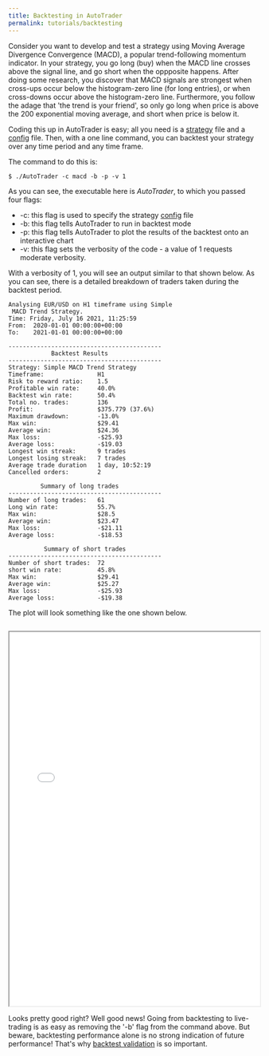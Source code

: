```yaml
---
title: Backtesting in AutoTrader
permalink: tutorials/backtesting
---
```



Consider you want to develop and test a strategy using Moving Average Divergence Convergence (MACD), a popular trend-following momentum indicator. 
In your strategy, you go long (buy) when the MACD line crosses above the signal line, and go short when the oppposite happens. After doing some
research, you discover that MACD signals are strongest when cross-ups occur below the histogram-zero line (for long entries), or when cross-downs 
occur above the histogram-zero line. Furthermore, you follow the adage that 'the trend is your friend', so only go long when price is above the 
200 exponential moving average, and short when price is below it.

Coding this up in AutoTrader is easy; all you need is a [strategy](docs/strategies) file and a [config](docs/config-files) file. Then, with a
one line command, you can backtest your strategy over any time period and any time frame.

The command to do this is:

```
$ ./AutoTrader -c macd -b -p -v 1
```

As you can see, the executable here is *AutoTrader*, to which you passed four flags:
 - -c: this flag is used to specify the strategy [config](/docs/config-files) file
 - -b: this flag tells AutoTrader to run in backtest mode
 - -p: this flag tells AutoTrader to plot the results of the backtest onto an interactive chart
 - -v: this flag sets the verbosity of the code - a value of 1 requests moderate verbosity.

With a verbosity of 1, you will see an output similar to that shown below. As you can see, there is a detailed breakdown of traders taken during 
the backtest period. 


```
Analysing EUR/USD on H1 timeframe using Simple 
 MACD Trend Strategy.
Time: Friday, July 16 2021, 11:25:59
From:  2020-01-01 00:00:00+00:00
To:    2021-01-01 00:00:00+00:00

-------------------------------------------
            Backtest Results
-------------------------------------------
Strategy: Simple MACD Trend Strategy
Timeframe:               H1
Risk to reward ratio:    1.5
Profitable win rate:     40.0%
Backtest win rate:       50.4%
Total no. trades:        136
Profit:                  $375.779 (37.6%)
Maximum drawdown:        -13.0%
Max win:                 $29.41
Average win:             $24.36
Max loss:                -$25.93
Average loss:            -$19.03
Longest win streak:      9 trades
Longest losing streak:   7 trades
Average trade duration   1 day, 10:52:19
Cancelled orders:        2

         Summary of long trades
-------------------------------------------
Number of long trades:   61
Long win rate:           55.7%
Max win:                 $28.5
Average win:             $23.47
Max loss:                -$21.11
Average loss:            -$18.53

          Summary of short trades
-------------------------------------------
Number of short trades:  72
short win rate:          45.8%
Max win:                 $29.41
Average win:             $25.27
Max loss:                -$25.93
Average loss:            -$19.38
```

The plot will look something like the one shown below.

<iframe data-src="/AutoTrader/candlestick.html" id="iframe" loading="lazy" style="width:100%; margin-top:1em; height:750px; overflow:hidden;" data-ga-on="wheel" data-ga-event-category="iframe" data-ga-event-action="wheel" src="/AutoTrader/candlestick.html"></iframe>


Looks pretty good right? Well good news! Going from backtesting to live-trading is as easy as removing 
the '-b' flag from the command above. But beware, backtesting performance alone is no strong indication of 
future performance! That's why [backtest validation](validation) is so important.





